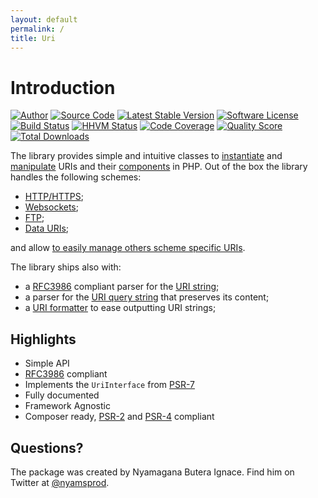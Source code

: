 ```yaml
---
layout: default
permalink: /
title: Uri
---
```


# Introduction

[![Author](http://img.shields.io/badge/author-@nyamsprod-blue.svg?style=flat-square)](https://twitter.com/nyamsprod)
[![Source Code](http://img.shields.io/badge/source-league/uri-blue.svg?style=flat-square)](https://github.com/thephpleague/uri)
[![Latest Stable Version](https://img.shields.io/github/release/thephpleague/uri.svg?style=flat-square)](https://packagist.org/packages/league/uri)
[![Software License](https://img.shields.io/badge/license-MIT-brightgreen.svg?style=flat-square)](LICENSE.md)<br>
[![Build Status](https://img.shields.io/travis/thephpleague/uri/master.svg?style=flat-square)](https://travis-ci.org/thephpleague/uri)
[![HHVM Status](https://img.shields.io/hhvm/league/uri.svg?style=flat-square)](http://hhvm.h4cc.de/package/league/uri)
[![Code Coverage](https://img.shields.io/scrutinizer/coverage/g/thephpleague/csv.svg?style=flat-square)](https://scrutinizer-ci.com/g/thephpleague/uri/?branch=master)
[![Quality Score](https://img.shields.io/scrutinizer/g/thephpleague/uri.svg?style=flat-square)](https://scrutinizer-ci.com/g/thephpleague/uri)
[![Total Downloads](https://img.shields.io/packagist/dt/league/uri.svg?style=flat-square)](https://packagist.org/packages/league/uri)

The library provides simple and intuitive classes to [instantiate](/4.0/uri/instantiation/) and [manipulate](/4.0/uri/manipulation/) URIs and their [components](/4.0/components/overview/) in PHP. Out of the box the library handles the following schemes:

- [HTTP/HTTPS](/4.0/uri/schemes/http/);
- [Websockets](/4.0/uri/schemes/ws/);
- [FTP](/4.0/uri/schemes/ftp/);
- [Data URIs](/4.0/uri/schemes/data-uri/);

and allow [to easily manage others scheme specific URIs](/4.0/uri/extension/). 

The library ships also with:

- a [RFC3986][] compliant parser for the [URI string](/4.0/services/parser-uri/);
- a parser for the [URI query string](/4.0/services/parser-query/) that preserves its content;
- a [URI formatter](/4.0/services/formatter/) to ease outputting URI strings;

Highlights
------

- Simple API
- [RFC3986][] compliant
- Implements the `UriInterface` from [PSR-7][]
- Fully documented
- Framework Agnostic
- Composer ready, [PSR-2][] and [PSR-4][] compliant

## Questions?

The package was created by Nyamagana Butera Ignace. Find him on Twitter at [@nyamsprod][].

[PSR-2]: http://www.php-fig.org/psr/psr-2/
[PSR-4]: http://www.php-fig.org/psr/psr-4/
[PSR-7]: http://www.php-fig.org/psr/psr-7/
[RFC3986]: http://tools.ietf.org/html/rfc3986
[@nyamsprod]: https://twitter.com/nyamsprod